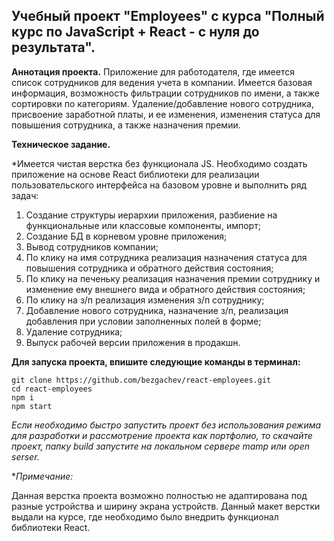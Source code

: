 ## Учебный проект "Employees" c курса "Полный курс по JavaScript + React - с нуля до результата".

**Аннотация проекта.**
Приложение для работодателя, где имеется список сотрудников для ведения учета в компании. Имеется базовая информация, возможность фильтрации сотрудников по имени, а также сортировки по категориям. Удаление/добавление нового сотрудника, присвоение заработной платы, и ее изменения, изменения статуса для повышения сотрудника, а также назначения премии.

**Техническое задание.**

*Имеется чистая верстка без функционала JS. Необходимо создать приложение на основе React библиотеки для реализации пользовательского интерфейса на базовом уровне и выполнить ряд задач:

1. Создание структуры иерархии приложения, разбиение на функциональные или классовые компоненты, импорт;
2. Создание БД в корневом уровне приложения;
3. Вывод сотрудников компании;
4. По клику на имя сотрудника реализация назначения статуса для повышения сотрудника и обратного действия состояния;
5. По клику на печеньку реализация назначения премии сотруднику и изменение ему внешнего вида и обратного действия состояния;
6. По клику на з/п реализация изменения з/п сотруднику;
7. Добавление нового сотрудника, назначение з/п, реализация добавления при условии заполненных полей в форме;
8. Удаление сотрудника;
9. Выпуск рабочей версии приложения в продакшн.

**Для запуска проекта, впишите следующие команды в терминал:**
```
git clone https://github.com/bezgachev/react-employees.git
cd react-employees
npm i
npm start
```

*Если необходимо быстро запустить проект без использования режима для разработки и рассмотрение проекта как портфолио, то скачайте проект, папку build запустите на локальном сервере mamp или open serser.*

**Примечание:*

Данная верстка проекта возможно полностью не адаптирована под разные устройства и ширину экрана устройств. Данный макет верстки выдали на курсе, где необходимо было внедрить функционал библиотеки React.